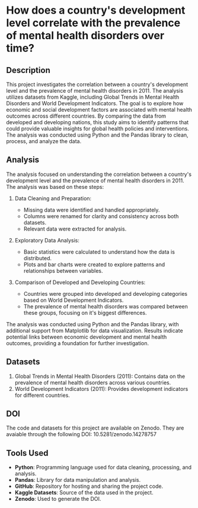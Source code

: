 # How does a country's development level correlate with the prevalence of mental health disorders over time?

## Description
This project investigates the correlation between a country's development level and the prevalence of mental health disorders in 2011. The analysis utilizes datasets from Kaggle, including Global Trends in Mental Health Disorders and World Development Indicators. The goal is to explore how economic and social development factors are associated with mental health outcomes across different countries. By comparing the data from developed and developing nations, this study aims to identify patterns that could provide valuable insights for global health policies and interventions. The analysis was conducted using Python and the Pandas library to clean, process, and analyze the data.

## Analysis  
The analysis focused on understanding the correlation between a country's development level and the prevalence of mental health disorders in 2011. The analysis was based on these steps:  

1. Data Cleaning and Preparation:  
   - Missing data were identified and handled appropriately.  
   - Columns were renamed for clarity and consistency across both datasets.  
   - Relevant data were extracted for analysis.  

2. Exploratory Data Analysis:  
   - Basic statistics were calculated to understand how the data is distributed.  
   - Plots and bar charts were created to explore patterns and relationships between variables.  

3. Comparison of Developed and Developing Countries:  
   - Countries were grouped into developed and developing categories based on World Development Indicators.  
   - The prevalence of mental health disorders was compared between these groups, focusing on it's biggest differences.  

The analysis was conducted using Python and the Pandas library, with additional support from Matplotlib for data visualization. Results indicate potential links between economic development and mental health outcomes, providing a foundation for further investigation.  

## Datasets
1. Global Trends in Mental Health Disorders (2011): Contains data on the prevalence of mental health disorders across various countries.
2. World Development Indicators (2011): Provides development indicators for different countries.

## DOI
The code and datasets for this project are available on Zenodo. They are avaiable through the following DOI: 10.5281/zenodo.14278757

## Tools Used
- **Python**: Programming language used for data cleaning, processing, and analysis.
- **Pandas**: Library for data manipulation and analysis.
- **GitHub**: Repository for hosting and sharing the project code.
- **Kaggle Datasets**: Source of the data used in the project.
- **Zenodo**: Used to generate the DOI.


